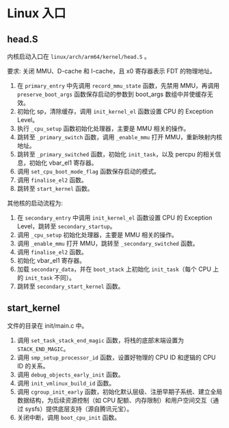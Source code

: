 # Linux 入口

## head.S

内核启动入口在 `linux/arch/arm64/kernel/head.S` 。

要求: 关闭 MMU、D-cache 和 I-cache，且 x0 寄存器表示 FDT 的物理地址。

1. 在 `primary_entry` 中先调用 `record_mmu_state` 函数，先禁用 MMU，再调用 `preserve_boot_args` 函数保存启动的参数到 boot_args 数组中并使缓存无效。
2. 初始化 sp，清除缓存，调用 `init_kernel_el` 函数设置 CPU 的 Exception Level。
3. 执行 `_cpu_setup` 函数初始化处理器，主要是 MMU 相关的操作。
4. 跳转至 `_primary_switch` 函数，调用 `_enable_mmu` 打开 MMU，重新映射内核地址。
5. 跳转至 `_primary_switched` 函数，初始化 `init_task`，以及 percpu 的相关信息，初始化 vbar_el1 寄存器。
6. 调用 `set_cpu_boot_mode_flag` 函数保存启动的模式。
7. 调用 `finalise_el2` 函数。
8. 跳转至 `start_kernel` 函数。

其他核的启动流程为:

1. 在 `secondary_entry` 中调用 `init_kernel_el` 函数设置 CPU 的 Exception Level，跳转至 `secondary_startup`。
2. 调用 `_cpu_setup` 初始化处理器，主要是 MMU 相关的操作。
3. 调用 `_enable_mmu` 打开 MMU，跳转至 `_secondary_switched` 函数。
4. 调用 `finalise_el2` 函数。
5. 初始化 vbar_el1 寄存器。
6. 加载 `secondary_data`，并在 `boot_stack` 上初始化 `init_task`（每个 CPU 上的 `init_task` 不同）。
7. 跳转至 `secondary_start_kernel` 函数。

## start_kernel

文件的目录在 init/main.c 中。

1. 调用 `set_task_stack_end_magic` 函数，将栈的底部末端设置为 `STACK_END_MAGIC`。
2. 调用 `smp_setup_processor_id` 函数，设置好物理的 CPU ID 和逻辑的 CPU ID 的关系。
3. 调用 `debug_objects_early_init` 函数。
4. 调用 `init_vmlinux_build_id` 函数。
5. 调用 `cgroup_init_early` 函数，初始化默认层级、注册早期子系统、建立全局数据结构，为后续资源控制（如 CPU 配额、内存限制）和用户空间交互（通过 sysfs）提供底层支持（源自腾讯元宝）。
6. 关闭中断，调用 `boot_cpu_init` 函数。

